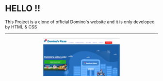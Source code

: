 <h1>HELLO !! </h1>
 <p>This Project is a clone of official Domino's website and it is only developed by HTML & CSS</p>
<hr>
<p align="center">
 <img width="50%" src="picture/domino.png">
</p>
